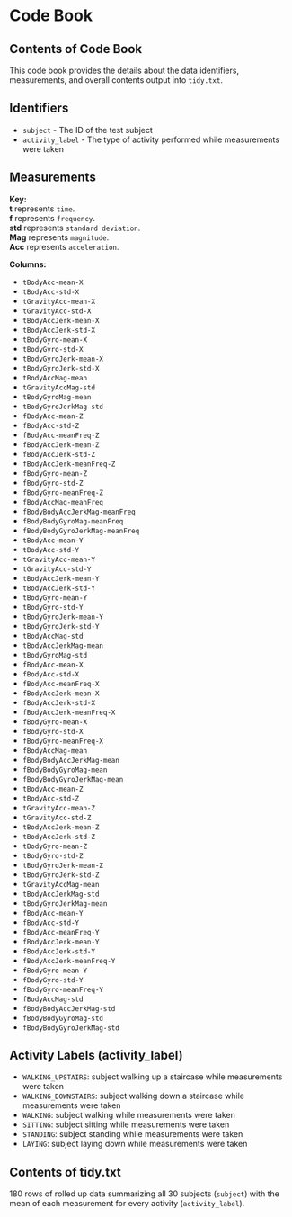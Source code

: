 # Code Book

## Contents of Code Book

This code book provides the details about the data identifiers, measurements, and overall contents output into `tidy.txt`.

## Identifiers

* `subject` - The ID of the test subject
* `activity_label` - The type of activity performed while measurements were taken

## Measurements

<b>Key:</b></br>
<b>t</b> represents `time`.</br>
<b>f</b> represents `frequency`.</br>
<b>std</b> represents `standard deviation`.</br>
<b>Mag</b> represents `magnitude`.</br>
<b>Acc</b> represents `acceleration`.</br>

<b>Columns:</b></br>
* `tBodyAcc-mean-X`
* `tBodyAcc-std-X`
* `tGravityAcc-mean-X`
* `tGravityAcc-std-X`
* `tBodyAccJerk-mean-X`
* `tBodyAccJerk-std-X`
* `tBodyGyro-mean-X`
* `tBodyGyro-std-X`
* `tBodyGyroJerk-mean-X`
* `tBodyGyroJerk-std-X`
* `tBodyAccMag-mean`
* `tGravityAccMag-std`
* `tBodyGyroMag-mean`
* `tBodyGyroJerkMag-std`
* `fBodyAcc-mean-Z`
* `fBodyAcc-std-Z`
* `fBodyAcc-meanFreq-Z`
* `fBodyAccJerk-mean-Z`
* `fBodyAccJerk-std-Z`
* `fBodyAccJerk-meanFreq-Z`
* `fBodyGyro-mean-Z`
* `fBodyGyro-std-Z`
* `fBodyGyro-meanFreq-Z`
* `fBodyAccMag-meanFreq`
* `fBodyBodyAccJerkMag-meanFreq`
* `fBodyBodyGyroMag-meanFreq`
* `fBodyBodyGyroJerkMag-meanFreq`
* `tBodyAcc-mean-Y`
* `tBodyAcc-std-Y`
* `tGravityAcc-mean-Y`
* `tGravityAcc-std-Y`
* `tBodyAccJerk-mean-Y`
* `tBodyAccJerk-std-Y`
* `tBodyGyro-mean-Y`
* `tBodyGyro-std-Y`
* `tBodyGyroJerk-mean-Y`
* `tBodyGyroJerk-std-Y`
* `tBodyAccMag-std`
* `tBodyAccJerkMag-mean`
* `tBodyGyroMag-std`
* `fBodyAcc-mean-X`
* `fBodyAcc-std-X`
* `fBodyAcc-meanFreq-X`
* `fBodyAccJerk-mean-X`
* `fBodyAccJerk-std-X`
* `fBodyAccJerk-meanFreq-X`
* `fBodyGyro-mean-X`
* `fBodyGyro-std-X`
* `fBodyGyro-meanFreq-X`
* `fBodyAccMag-mean`
* `fBodyBodyAccJerkMag-mean`
* `fBodyBodyGyroMag-mean`
* `fBodyBodyGyroJerkMag-mean`
* `tBodyAcc-mean-Z`
* `tBodyAcc-std-Z`
* `tGravityAcc-mean-Z`
* `tGravityAcc-std-Z`
* `tBodyAccJerk-mean-Z`
* `tBodyAccJerk-std-Z`
* `tBodyGyro-mean-Z`
* `tBodyGyro-std-Z`
* `tBodyGyroJerk-mean-Z`
* `tBodyGyroJerk-std-Z`
* `tGravityAccMag-mean`
* `tBodyAccJerkMag-std`
* `tBodyGyroJerkMag-mean`
* `fBodyAcc-mean-Y`
* `fBodyAcc-std-Y`
* `fBodyAcc-meanFreq-Y`
* `fBodyAccJerk-mean-Y`
* `fBodyAccJerk-std-Y`
* `fBodyAccJerk-meanFreq-Y`
* `fBodyGyro-mean-Y`
* `fBodyGyro-std-Y`
* `fBodyGyro-meanFreq-Y`
* `fBodyAccMag-std`
* `fBodyBodyAccJerkMag-std`
* `fBodyBodyGyroMag-std`
* `fBodyBodyGyroJerkMag-std` 

## Activity Labels (activity_label)

* `WALKING_UPSTAIRS`: subject walking up a staircase while measurements were taken
* `WALKING_DOWNSTAIRS`: subject walking down a staircase while measurements were taken
* `WALKING`: subject walking while measurements were taken
* `SITTING`: subject sitting while measurements were taken
* `STANDING`: subject standing while measurements were taken
* `LAYING`: subject laying down while measurements were taken

## Contents of tidy.txt

180 rows of rolled up data summarizing all 30 subjects (`subject`) with the mean of each measurement for every activity (`activity_label`).
